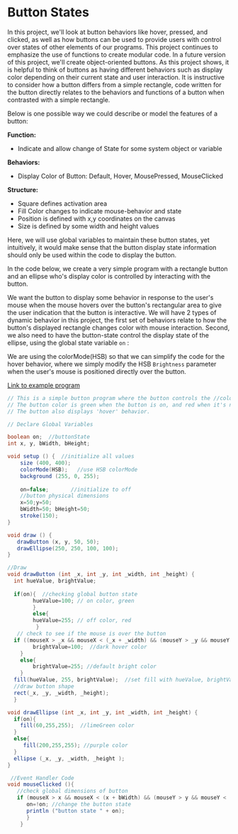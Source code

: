 Button States
==============

In this project, we'll look at button behaviors like hover, pressed, and clicked, as well as how buttons can be used to provide users with control over states of other elements of our programs. This project continues to emphasize the use of functions to create modular code. In a future version of this project, we'll create object-oriented buttons. As this project shows, it is helpful to think of buttons as having different behaviors such as display color depending on their current state and user interaction. It is instructive to consider how a button differs from a simple rectangle, code written for the button directly relates to the behaviors and functions of a button when contrasted with a simple rectangle.

 Below is one possible way we could describe or model the features of a button:

  **Function:**  
  -   Indicate and allow change of State for some system object or variable
 

  **Behaviors:**  
  -   Display Color of Button:  Default, Hover, MousePressed, MouseClicked
 

  **Structure:**  
  -   Square defines activation area
  -   Fill Color changes to indicate mouse-behavior and state
  -   Position is defined with x,y coordinates on the canvas
  -   Size is defined by some width and height values
 
Here, we will use global variables to maintain these button states, yet intuitively, it would make sense that the button display state information should only be used within the code to display the button.

In the code below, we create a very simple program with a rectangle button and an ellipse who's display color is controlled by interacting with the button. 

We want the button to display some behavior in response to the user's mouse when the mouse hovers over the button's rectangular area to give the user indication that the button is interactive. We will have 2 types of dynamic behavior in this project, the first set of behaviors relate to how the button's displayed rectangle changes color with mouse interaction. Second, we also need to have the button-state control the display state of the ellipse, using the global state variable `on` :

We are using the colorMode(HSB) so that we can simplify the code for the hover behavior, where we simply modify the HSB `Brightness` parameter when the user's mouse is positioned directly over the button. 


[Link to example program](http://jsbin.com/yizuce/edit?js,output)


```java
// This is a simple button program where the button controls the //color of the ellipse.  
// The button color is green when the button is on, and red when it's not on.
// The button also displays 'hover' behavior.

// Declare Global Variables

boolean on;  //buttonState
int x, y, bWidth, bHeight;

void setup () {  //initialize all values
    size (400, 400);
    colorMode(HSB);   //use HSB colorMode
    background (255, 0, 255);
    
    on=false;       //initialize to off
    //button physical dimensions
    x=50;y=50;
    bWidth=50; bHeight=50;
    stroke(150); 
}

void draw () {
   drawButton (x, y, 50, 50); 
   drawEllipse(250, 250, 100, 100);
}

//Draw 
void drawButton (int _x, int _y, int _width, int _height) {
  int hueValue, brightValue;
 
  if(on){  //checking global button state
        hueValue=100; // on color, green
        }   
        else{
        hueValue=255; // off color, red
         }
   // check to see if the mouse is over the button
  if ((mouseX > _x && mouseX < (_x + _width) && (mouseY > _y && mouseY < (_y+_height)))){
        brightValue=100;  //dark hover color
    }
    else{
        brightValue=255; //default bright color
    }
  fill(hueValue, 255, brightValue);  //set fill with hueValue, brightValue
  //draw button shape
  rect(_x, _y, _width, _height);
  }

void drawEllipse (int _x, int _y, int _width, int _height) {
  if(on){
    fill(60,255,255);  //limeGreen color
  }
  else{
     fill(200,255,255); //purple color
  }
  ellipse (_x, _y, _width, _height );
}

 //Event Handler Code
void mouseClicked (){  
   //check global dimensions of button 
   if (mouseX > x && mouseX < (x + bWidth) && (mouseY > y && mouseY < (y+bHeight))){
      on=!on; //change the button state
      println ("button state " + on);  
      } 
    }

```




